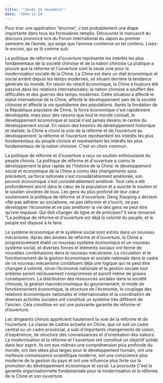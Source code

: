 ```yaml
---
title: '"Jeudi 24 novembre"'
date: '1994-11-24'
---
```


Pour trier une application "énorme", c'est probablement une étape importante dans tous les formulaires remplis. Découvrez le manuscrit du discours prononcé lors du Forum international du Japon au premier semestre de l’année, qui exige que l’annexe contienne un tel contenu. Lisez-le encore, qui se lit comme suit:

La politique de réforme et d'ouverture représente les intérêts les plus fondamentaux de la société chinoise et de la nation chinoise La pratique a prouvé que la réforme et l'ouverture sont la seule voie pour la modernisation sociale de la Chine. La Chine est dans un état économique et social arriéré depuis les temps modernes, se situant derrière la tendance générale du monde. En raison du retard économique, la Chine a toujours été passive dans les relations internationales: la nation chinoise a souffert des difficultés et des guerres des temps modernes. Cette situation a affecté le statut international de la Chine, affecté le développement sain de la société chinoise et affecté la vie quotidienne des populations. Après la fondation de la République populaire de Chine, la force économique s'est rapidement développée, mais pour des raisons que tout le monde connaît, le développement économique et social n'est jamais devenu le centre du développement social. En raison des besoins de développement historique et réaliste, la Chine a choisi la voie de la réforme et de l’ouverture au développement: la réforme et l’ouverture représentent les intérêts les plus fondamentaux du peuple chinois et représentent les intérêts les plus fondamentaux de la nation chinoise. C'est un choix commun.

La politique de réforme et d'ouverture a reçu un soutien enthousiaste du peuple chinois. La politique de réforme et d'ouverture a connu le développement le plus rapide de l'histoire de la Chine: le développement social et économique de la Chine a connu des changements sans précédent, sa force nationale s'est considérablement améliorée, son pouvoir économique s'est considérablement amélioré. Tout cela a été profondément ancré dans le cœur de la population et a suscité le soutien et le soutien sincères de tous. Les gens du plus profond de leur cœur soutiennent la politique de réforme et d'ouverture. Deng Xiaoping a déclaré: «Ne pas adhérer au socialisme, ne pas réformer et s’ouvrir, ne pas développer l’économie et ne pas améliorer la vie des gens ne peut être qu’une impasse. Qui doit changer de ligne et de principes? Il sera renversé. "La politique de réforme et d'ouverture est déjà la volonté du peuple, et le peuple est disposé à le faire.

Le système économique et le système social sont entrés dans un nouveau mécanisme. Après des années de réforme et d'ouverture, la Chine a progressivement établi un nouveau système économique et un nouveau système social, et diverses forces et éléments sociaux ont formé de nouvelles combinaisons dans le nouveau mécanisme. La circulation et le fonctionnement de la gestion économique et sociale nationale dans le cadre de ce nouveau mécanisme constituent déjà une logique qui ne peut être changée à volonté, sinon l’économie nationale et la gestion sociale tout entières seront sérieusement compromises et auront même de graves conséquences. La distribution des ressources sociales dans la société chinoise, la gestion macroéconomique du gouvernement, le mode de fonctionnement économique, la structure de l'économie, le couplage des relations économiques nationales et internationales et la coordination de diverses activités sociales ont constitué un système très différent de l'ancien. Cela constitue en soi une puissante garantie de réforme et d’ouverture.

Les dirigeants chinois apprécient hautement la voie de la réforme et de l’ouverture. La classe de cadres actuelle en Chine, que ce soit un cadre central ou un cadre provincial, a subi d'importants changements de vision, d'expérience, de structure des connaissances et d'orientation des valeurs. La modernisation et la réforme et l'ouverture ont constitué un objectif solide dans leur esprit. Ils ont eux-mêmes une compréhension plus profonde du monde, ont des idées plus larges pour le développement humain, ont une meilleure connaissance scientifique moderne, ont une conscience plus moderne de la gestion du pays et ont une influence plus forte sur la promotion du développement économique et social. La poursuite C'est la garantie organisationnelle fondamentale pour la modernisation et la réforme de la Chine et son ouverture.

